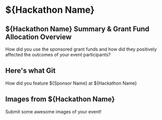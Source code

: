 # ${Hackathon Name}

## ${Hackathon Name} Summary & Grant Fund Allocation Overview
How did you use the sponsored grant funds and how did they positively affected the outcomes of your event participants? 

## Here's what Git
How did you feature ${Sponsor Name} at ${Hackathon Name}

## Images from ${Hackathon Name} 
Submit some awesome images of your event!  

## 


